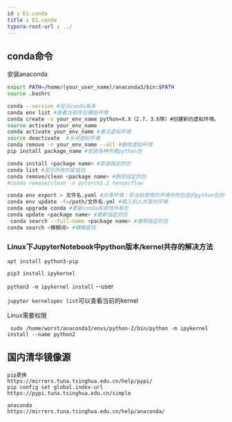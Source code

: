 ```yaml
---
id : E1.conda
title : E1.conda
typora-root-url : ../
---
```




## conda命令



安装anaconda

```bash
export PATH=/home/(your_user_name)/anaconda3/bin:$PATH
source .bashrc
```

```bash
conda --version #显示conda版本
conda env list #查看当前存在哪些环境
conda create -n your_env_name python=X.X（2.7、3.6等）#创建新的虚拟环境。
source activate your_env_name
conda activate your_env_name #激活虚拟环境
source deactivate  #关闭虚拟环境
conda remove -n your_env_name --all #删除虚拟环境
pip install package_name #安装各种所需python包

conda install <package name> #安装指定的包
conda list #显示所有的安装包
conda remove/clean <package name> #删除指定的包
#conda remove/clean -n pytorch1.2 tensorflow

conda env export > 文件名.yaml #共享环境：将当前使用的环境中所包含的python包的名称进行打包
conda env update -f=/path/文件名.yml #载入别人共享的环境
conda upgrade conda #更新conda和其他所有包
conda update <package name> #更新指定的包
 conda search --full-name <package name> #搜索指定的包
conda search <模糊词> #模糊查找
```



### Linux下JupyterNotebook中python版本/kernel共存的解决方法

`apt install python3-pip`

`pip3 install ipykernel`

`python3 -m ipykernel install` --user

`jupyter kernelspec list`可以查看当前的kernel

Linux需要权限

` sudo /home/worst/anaconda3/envs/python-2/bin/python -m ipykernel install --name python2` 



## 国内清华镜像源

```shell
pip更换
https://mirrors.tuna.tsinghua.edu.cn/help/pypi/
pip config set global.index-url https://pypi.tuna.tsinghua.edu.cn/simple

anaconda
https://mirrors.tuna.tsinghua.edu.cn/help/anaconda/
```



